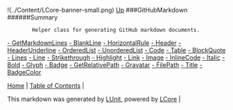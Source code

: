 !(../Content/LCore-banner-small.png)
[Up](../LUnit.md)
###GitHubMarkdown
######Summary

            Helper class for generating GitHub markdown documents.
            
[ - GetMarkdownLines](GitHubMarkdown_GetMarkdownLines.md)
[ - BlankLine](GitHubMarkdown_BlankLine.md)
[ - HorizontalRule](GitHubMarkdown_HorizontalRule.md)
[ - Header](GitHubMarkdown_Header.md)
[ - HeaderUnderline](GitHubMarkdown_HeaderUnderline.md)
[ - OrderedList](GitHubMarkdown_OrderedList.md)
[ - UnorderedList](GitHubMarkdown_UnorderedList.md)
[ - Code](GitHubMarkdown_Code.md)
[ - Table](GitHubMarkdown_Table.md)
[ - BlockQuote](GitHubMarkdown_BlockQuote.md)
[ - Lines](GitHubMarkdown_Lines.md)
[ - Line](GitHubMarkdown_Line.md)
[ - Strikethrough](GitHubMarkdown_Strikethrough.md)
[ - Highlight](GitHubMarkdown_Highlight.md)
[ - Link](GitHubMarkdown_Link.md)
[ - Image](GitHubMarkdown_Image.md)
[ - InlineCode](GitHubMarkdown_InlineCode.md)
[ - Italic](GitHubMarkdown_Italic.md)
[ - Bold](GitHubMarkdown_Bold.md)
[ - Glyph](GitHubMarkdown_Glyph.md)
[ - Badge](GitHubMarkdown_Badge.md)
[ - GetRelativePath](GitHubMarkdown_GetRelativePath.md)
[ - Gravatar](GitHubMarkdown_Gravatar.md)
[ - FilePath](GitHubMarkdown_FilePath.md)
[ - Title](GitHubMarkdown_Title.md)
[ - BadgeColor](GitHubMarkdown_BadgeColor.md)

[Home](../../README.md) | [Table of Contents](../../TableOfContents.md) | 


This markdown was generated by [LUnit](https://github.com/CodeSingularity/LUnit), powered by [LCore](https://github.com/CodeSingularity/LCore) | 

